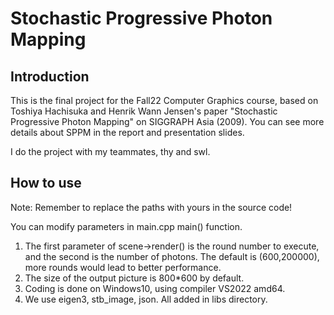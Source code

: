 # Stochastic Progressive Photon Mapping

## Introduction

This is the final project for the Fall22 Computer Graphics course, based on Toshiya Hachisuka and Henrik Wann Jensen's paper "Stochastic Progressive Photon Mapping" on SIGGRAPH Asia (2009). You can see more details about SPPM in the report and presentation slides. 

I do the project with my teammates, thy and swl.

## How to use

Note: Remember to replace the paths with yours in the source code!

You can modify parameters in main.cpp main() function.

1. The first parameter of scene->render() is the round number to execute, and the second is the number of photons. The default is (600,200000), more rounds would lead to better performance.
2. The size of the output picture is 800\*600 by default.
3. Coding is done on Windows10, using compiler VS2022 amd64.
4. We use eigen3, stb_image, json. All added in libs directory.
